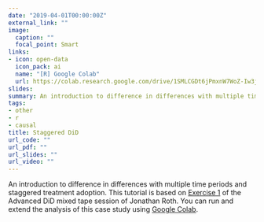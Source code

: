 ```yaml
---
date: "2019-04-01T00:00:00Z"
external_link: ""
image:
  caption: ""
  focal_point: Smart
links:
- icon: open-data
  icon_pack: ai
  name: "[R] Google Colab"
  url: https://colab.research.google.com/drive/1SMLCGDt6jPmxnW7WoZ-Iw3jQ8OTNef-h?usp=sharing
slides: 
summary: An introduction to difference in differences with multiple time periods and staggered treatment adoption.
tags:
- other
- r
- causal
title: Staggered DiD
url_code: ""
url_pdf: ""
url_slides: ""
url_video: ""
---
```


An introduction to difference in differences with multiple time periods and staggered treatment adoption. This tutorial is based on [Exercise 1](https://github.com/Mixtape-Sessions/Advanced-DID/tree/main/Exercises/Exercise-1) of the Advanced DiD mixed tape session of Jonathan Roth. You can run and extend the analysis of this case study using  [Google Colab](https://colab.research.google.com/drive/14LJEYHZTlw5wtIK0bR0lOza7lQiO0krc?usp=sharing).
